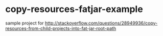 # copy-resources-fatjar-example

sample project for 
http://stackoverflow.com/questions/28949936/copy-resources-from-child-projects-into-fat-jar-root-path
